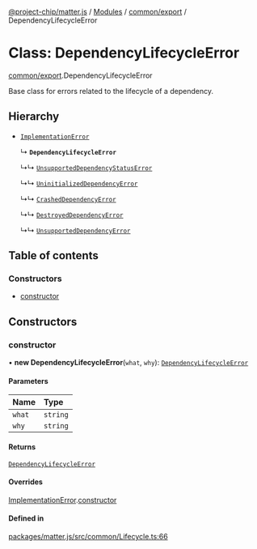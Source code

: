 [@project-chip/matter.js](../README.md) / [Modules](../modules.md) / [common/export](../modules/common_export.md) / DependencyLifecycleError

# Class: DependencyLifecycleError

[common/export](../modules/common_export.md).DependencyLifecycleError

Base class for errors related to the lifecycle of a dependency.

## Hierarchy

- [`ImplementationError`](common_export.ImplementationError.md)

  ↳ **`DependencyLifecycleError`**

  ↳↳ [`UnsupportedDependencyStatusError`](common_export.UnsupportedDependencyStatusError.md)

  ↳↳ [`UninitializedDependencyError`](common_export.UninitializedDependencyError.md)

  ↳↳ [`CrashedDependencyError`](common_export.CrashedDependencyError.md)

  ↳↳ [`DestroyedDependencyError`](common_export.DestroyedDependencyError.md)

  ↳↳ [`UnsupportedDependencyError`](common_export.UnsupportedDependencyError.md)

## Table of contents

### Constructors

- [constructor](common_export.DependencyLifecycleError.md#constructor)

## Constructors

### constructor

• **new DependencyLifecycleError**(`what`, `why`): [`DependencyLifecycleError`](common_export.DependencyLifecycleError.md)

#### Parameters

| Name | Type |
| :------ | :------ |
| `what` | `string` |
| `why` | `string` |

#### Returns

[`DependencyLifecycleError`](common_export.DependencyLifecycleError.md)

#### Overrides

[ImplementationError](common_export.ImplementationError.md).[constructor](common_export.ImplementationError.md#constructor)

#### Defined in

[packages/matter.js/src/common/Lifecycle.ts:66](https://github.com/project-chip/matter.js/blob/6d3b6a5d957d88a9231d6ecab4bb41f8133112be/packages/matter.js/src/common/Lifecycle.ts#L66)

